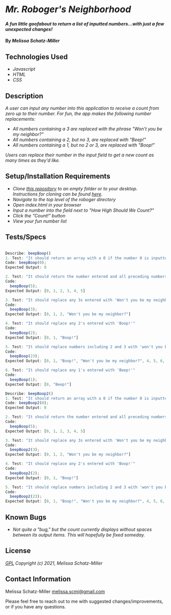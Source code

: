 
# _Mr. Roboger's Neighborhood_

#### _A fun little goofabout to return a list of inputted numbers...with just a few unexpected changes!_

#### By _**Melissa Schatz-Miller**_

## Technologies Used

* _Javascript_
* _HTML_
* _CSS_

## Description

_A user can input any number into this application to receive a count from zero up to their number. For fun, the app makes the following number replacements:_

* _All numbers containing a 3 are replaced with the phrase "Won't you be my neighbor?"_
* _All numbers containing a 2, but no 3, are replaced with "Beep!"_
* _All numbers containing a 1, but no 2 or 3, are replaced with "Boop!"_

_Users can replace their number in the input field to get a new count as many times as they'd like._

## Setup/Installation Requirements

* _Clone [this repository](https://github.com/tigertiger/mr-robogers-neighborhood) to an empty folder or to your desktop.  
Instructions for cloning can be found [here](https://docs.github.com/en/github/creating-cloning-and-archiving-repositories/cloning-a-repository-from-github/cloning-a-repository)._
* _Navigate to the top level of the roboger directory_
* _Open index.html in your browser_
* _Input a number into the field next to "How High Should We Count?"_
* _Click the "Count!" button_
* _View your fun number list_

## Tests/Specs

```javascript

Describe: beepBoop()
1. Test: "It should return an array with a 0 if the number 0 is inputted"
Code: beepBoop(0);
Expected Output: 0

2. Test: "It should return the number entered and all preceding numbers as an array"
Code: 
  beepBoop(5);
Expected Output: [0, 1, 2, 3, 4, 5]

3. Test: "It should replace any 3s entered with 'Won't you be my neighbor?'"
Code:
  beepBoop(3);
Expected Output: [0, 1, 2, "Won't you be my neighbor?"]

4. Test: "It should replace any 2's entered with 'Boop!'"
Code:
  beepBoop(2);
Expected Output: [0, 1, "Boop!"]

5. Test: "It should replace numbers including 2 and 3 with 'won't you be my neighbor,' NOT 'Boop!'"
Code:
  beepBoop(23);
Expected Output: [0, 1, "Boop!", "Won't you be my neighbor?", 4, 5, 6, 7, 8, 9, 10, 11, "Boop!", "Won't you be my neighbor?", 14, 15, 16, 17, 18, 19, "Boop!", "Boop!", "Boop!", "Won't you be my neighbor?"]

6. Test: "It should replace any 1's entered with 'Beep!'"
Code:
  beepBoop(1);
Expected Output: [0, "Beep!"]

Describe: beepBoop2()
1. Test: "It should return an array with a 0 if the number 0 is inputted"
Code: beepBoop2(0);
Expected Output: 0

2. Test: "It should return the number entered and all preceding numbers as an array"
Code: 
  beepBoop(5);
Expected Output: [0, 1, 2, 3, 4, 5]

3. Test: "It should replace any 3s entered with 'Won't you be my neighbor?'"
Code:
  beepBoop2(3);
Expected Output: [0, 1, 2, "Won't you be my neighbor?"]

4. Test: "It should replace any 2's entered with 'Boop!'"
Code:
  beepBoop2(2);
Expected Output: [0, 1, "Boop!"]

5. Test: "It should replace numbers including 2 and 3 with 'won't you be my neighbor,' NOT 'Boop!'"
Code:
  beepBoop2(23);
Expected Output: [0, 1, "Boop!", "Won't you be my neighbor?", 4, 5, 6, 7, 8, 9, 10, 11, "Boop!", "Won't you be my neighbor?", 14, 15, 16, 17, 18, 19, "Boop!", "Boop!", "Boop!", "Won't you be my neighbor?"]

```

## Known Bugs

* _Not quite a "bug," but the count currently displays without spaces between its output items. This will hopefully be fixed someday._

## License

_[GPL](https://opensource.org/licenses/gpl-license)_
_Copyright (c) 2021, Melissa Schatz-Miller_


## Contact Information

Melissa Schatz-Miller <melissa.scmi@gmail.com>

Please feel free to reach out to me with suggested changes/improvements, or if you have any questions.